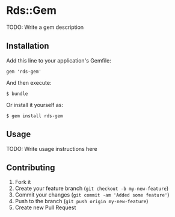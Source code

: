 # Rds::Gem

TODO: Write a gem description

## Installation

Add this line to your application's Gemfile:

    gem 'rds-gem'

And then execute:

    $ bundle

Or install it yourself as:

    $ gem install rds-gem

## Usage

TODO: Write usage instructions here

## Contributing

1. Fork it
2. Create your feature branch (`git checkout -b my-new-feature`)
3. Commit your changes (`git commit -am 'Added some feature'`)
4. Push to the branch (`git push origin my-new-feature`)
5. Create new Pull Request

